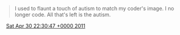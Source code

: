 > I used to flaunt a touch of autism to match my coder's image\. I no longer code\. All that's left is the autism\.

<img src="../../media/tweet.ico" width="12" /> [Sat Apr 30 22:30:47 +0000 2011](https://twitter.com/DromerDenker/status/64456692271812608)